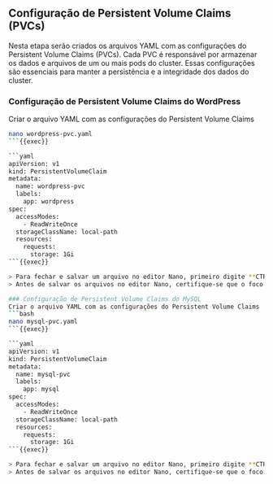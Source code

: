 ## Configuração de Persistent Volume Claims (PVCs)
Nesta etapa serão criados os arquivos YAML com as configurações do Persistent Volume Claims (PVCs). Cada PVC é responsável por armazenar os dados e arquivos de um ou mais pods do cluster. Essas configurações são essenciais para manter a persistência e a integridade dos dados do cluster.

### Configuração de Persistent Volume Claims do WordPress
Criar o arquivo YAML com as configurações do Persistent Volume Claims

```bash
nano wordpress-pvc.yaml
```{{exec}}

```yaml
apiVersion: v1
kind: PersistentVolumeClaim
metadata:
  name: wordpress-pvc
  labels:
    app: wordpress
spec:
  accessModes:
    - ReadWriteOnce
  storageClassName: local-path
  resources:
    requests:
      storage: 1Gi
```{{exec}}

> Para fechar e salvar um arquivo no editor Nano, primeiro digite **CTRL + X** e quando as opções forem exibidas na parte inferior do editor, digite **Y** e em seguida **Enter**.
> Antes de salvar os arquivos no editor Nano, certifique-se que o foco do cursor está ativo no editor.

### Configuração de Persistent Volume Claims do MySQL
Criar o arquivo YAML com as configurações do Persistent Volume Claims
```bash
nano mysql-pvc.yaml
```{{exec}}

```yaml
apiVersion: v1
kind: PersistentVolumeClaim
metadata:
  name: mysql-pvc
  labels:
    app: mysql
spec:
  accessModes:
    - ReadWriteOnce
  storageClassName: local-path
  resources:
    requests:
      storage: 1Gi
```{{exec}}

> Para fechar e salvar um arquivo no editor Nano, primeiro digite **CTRL + X** e quando as opções forem exibidas na parte inferior do editor, digite **Y** e em seguida **Enter**.
> Antes de salvar os arquivos no editor Nano, certifique-se que o foco do cursor está ativo no editor.